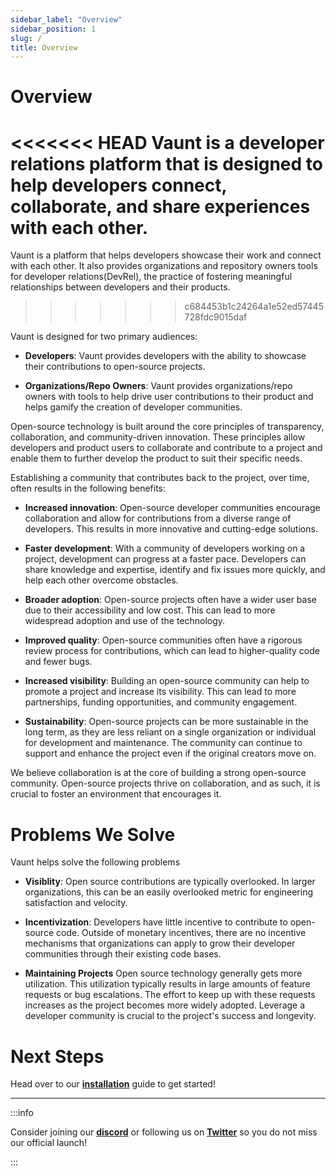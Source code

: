 ```yaml
---
sidebar_label: "Overview"
sidebar_position: 1
slug: /
title: Overview
---
```


# Overview

<<<<<<< HEAD
Vaunt is a developer relations platform that is designed to help developers connect, collaborate, and share experiences with each other.
=======
Vaunt is a platform that helps developers showcase their work and connect with each other. It also provides organizations and repository owners tools for developer relations(DevRel), the practice of fostering meaningful relationships between developers and their products.
>>>>>>> c684453b1c24264a1e52ed57445728fdc9015daf

Vaunt is designed for two primary audiences:

- **Developers**: Vaunt provides developers with the ability to showcase their contributions to open-source projects.

- **Organizations/Repo Owners**: Vaunt provides organizations/repo owners with tools to help drive user contributions to their product and helps gamify the creation of developer communities.

Open-source technology is built around the core principles of transparency, collaboration, and community-driven innovation. These principles allow developers and product users to collaborate and contribute to a project and enable them to further develop the product to suit their specific needs.

Establishing a community that contributes back to the project, over time, often results in the following benefits:

- **Increased innovation**: Open-source developer communities encourage collaboration and allow for contributions from a diverse range of developers. This results in more innovative and cutting-edge solutions.

- **Faster development**: With a community of developers working on a project, development can progress at a faster pace. Developers can share knowledge and expertise, identify and fix issues more quickly, and help each other overcome obstacles.

- **Broader adoption**: Open-source projects often have a wider user base due to their accessibility and low cost. This can lead to more widespread adoption and use of the technology.

- **Improved quality**: Open-source communities often have a rigorous review process for contributions, which can lead to higher-quality code and fewer bugs.

- **Increased visibility**: Building an open-source community can help to promote a project and increase its visibility. This can lead to more partnerships, funding opportunities, and community engagement.

- **Sustainability**: Open-source projects can be more sustainable in the long term, as they are less reliant on a single organization or individual for development and maintenance. The community can continue to support and enhance the project even if the original creators move on.

We believe collaboration is at the core of building a strong open-source community. Open-source projects thrive on collaboration, and as such, it is crucial to foster an environment that encourages it.

# Problems We Solve

Vaunt helps solve the following problems

- **Visiblity**: Open source contributions are typically overlooked. In larger organizations, this can be an easily overlooked metric for engineering satisfaction and velocity.

- **Incentivization**: Developers have little incentive to contribute to open-source code. Outside of monetary incentives, there are no incentive mechanisms that organizations can apply to grow their developer communities through their existing code bases.

- **Maintaining Projects** Open source technology generally gets more utilization. This utilization typically results in large amounts of feature requests or bug escalations. The effort to keep up with these requests increases as the project becomes more widely adopted. Leverage a developer community is crucial to the project's success and longevity.

# Next Steps

Head over to our **[installation](installation.md)** guide to get started!

---

:::info

Consider joining our **[discord](https://discord.gg/mn29Xkvry2)** or following us on **[Twitter](https://twitter.com/VauntDev)**
so you do not miss our official launch!

:::

